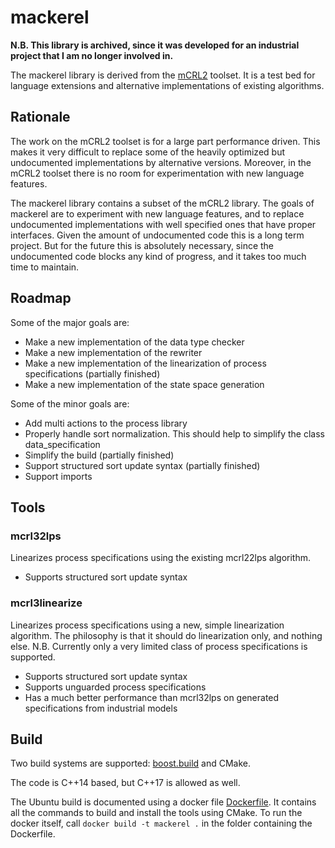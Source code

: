 # mackerel

**N.B. This library is archived, since it was developed for an industrial project that
I am no longer involved in.**

The mackerel library is derived from the [mCRL2](http://mcrl2.org) toolset. It is a test bed for
language extensions and alternative implementations of existing algorithms.

## Rationale

The work on the mCRL2 toolset is for a large part performance driven. This makes it very difficult
to replace some of the heavily optimized but undocumented implementations by alternative versions.
Moreover, in the mCRL2 toolset there is no room for experimentation with new language features.

The mackerel library contains a subset of the mCRL2 library. The goals of mackerel are
to experiment with new language features, and to replace undocumented implementations with well
specified ones that have proper interfaces. Given the amount of undocumented code this is a long
term project. But for the future this is absolutely necessary, since the undocumented code blocks
any kind of progress, and it takes too much time to maintain.

## Roadmap

Some of the major goals are:

* Make a new implementation of the data type checker
* Make a new implementation of the rewriter
* Make a new implementation of the linearization of process specifications (partially finished)
* Make a new implementation of the state space generation

Some of the minor goals are:

* Add multi actions to the process library
* Properly handle sort normalization. This should help to simplify the class data_specification
* Simplify the build (partially finished)
* Support structured sort update syntax (partially finished)
* Support imports

## Tools

### mcrl32lps
Linearizes process specifications using the existing mcrl22lps algorithm.

* Supports structured sort update syntax

### mcrl3linearize
Linearizes process specifications using a new, simple linearization algorithm.
The philosophy is that it should do linearization only, and nothing else.
N.B. Currently only a very limited class of process specifications is supported.

* Supports structured sort update syntax
* Supports unguarded process specifications
* Has a much better performance than mcrl32lps on generated specifications from industrial models

## Build

Two build systems are supported: [boost.build](https://www.boost.org/build/) and CMake.

The code is C++14 based, but C++17 is allowed as well.

The Ubuntu build is documented using a docker file [Dockerfile](build/docker/ubuntu/Dockerfile).
It contains all the commands to build and install the tools using CMake. To run the docker
itself, call `docker build -t mackerel .` in the folder containing the Dockerfile.
